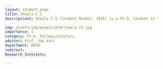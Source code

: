 ```yaml
---
layout: student_page
title: Sheela C S
description2: Sheela C S (Student Member, IEEE) is a Ph.D. student in the Department of Electronic Systems Engineering, Indian Institute of Science, Bangalore. She received the M. Tech. degree in Electronics and Electrical Communication Engineering from Indian Institute of Technology Kharagpur, Kharagpur, in 2012. Before joining IISc for the Ph.D. program, she worked as an Assistant Professor at R. V. College of Engineering, Bangalore during 2012-18. Her research interests include PHY Layer signal processing, array processing, channel modeling, and wireless systems building using MATLAB toolboxes. She is currently working on rate adaptation and multi-user scheduling for the next-generation IEEE 802.11ax WLAN standard, also known as Wi-Fi 6.

img: assets/img/people/phd/sheela_CS.jpg
importance: 1
category: Ph.D. Fellows/Scholars 
advisor: Prof. Joy Kuri
department: DESE
redirect: 
Research_Interests:

---
```

